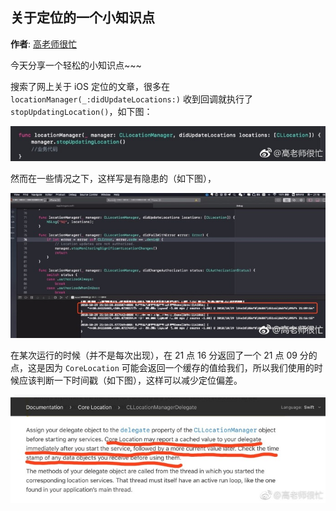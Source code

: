 ## 关于定位的一个小知识点

**作者**: [高老师很忙](https://weibo.com/517082456)

今天分享一个轻松的小知识点~~~

搜索了网上关于 iOS 定位的文章，很多在 `locationManager(_:didUpdateLocations:)` 收到回调就执行了 `stopUpdatingLocation()`，如下图：

![](./1.jpg)

然而在一些情况之下，这样写是有隐患的（如下图），

![2](./2.jpg)

在某次运行的时候（并不是每次出现），在 21 点 16 分返回了一个 21 点 09 分的点，这是因为 `CoreLocation` 可能会返回一个缓存的值给我们，所以我们使用的时候应该判断一下时间戳（如下图），这样可以减少定位偏差。

![](./3.jpg)

